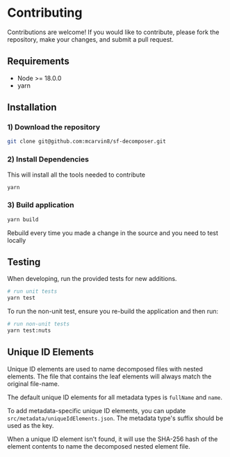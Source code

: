 # Contributing

Contributions are welcome! If you would like to contribute, please fork the repository, make your changes, and submit a pull request.

## Requirements

- Node >= 18.0.0
- yarn

## Installation

### 1) Download the repository

```bash
git clone git@github.com:mcarvin8/sf-decomposer.git
```

### 2) Install Dependencies

This will install all the tools needed to contribute

```bash
yarn
```

### 3) Build application

```bash
yarn build
```

Rebuild every time you made a change in the source and you need to test locally

## Testing

When developing, run the provided tests for new additions.

```bash
# run unit tests
yarn test
```

To run the non-unit test, ensure you re-build the application and then run:

```bash
# run non-unit tests
yarn test:nuts
```

## Unique ID Elements

Unique ID elements are used to name decomposed files with nested elements. The file that contains the leaf elements will always match the original file-name.

The default unique ID elements for all metadata types is `fullName` and `name`.

To add metadata-specific unique ID elements, you can update `src/metadata/uniqueIdElements.json`. The metadata type's suffix should be used as the key.

When a unique ID element isn't found, it will use the SHA-256 hash of the element contents to name the decomposed nested element file.